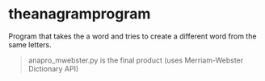 # theanagramprogram

Program that takes the a word and tries to create a different word from the same letters.
> anapro_mwebster.py is the final product (uses Merriam-Webster Dictionary API)
